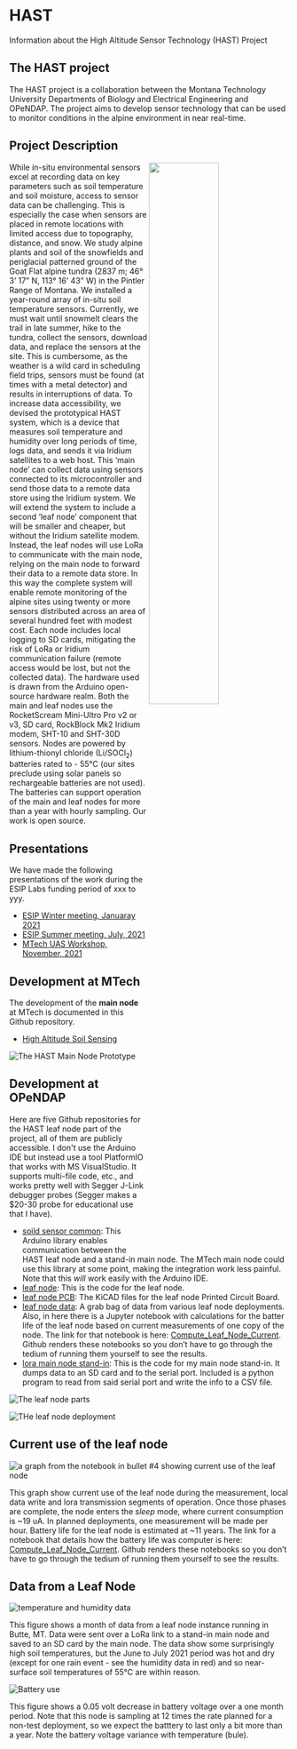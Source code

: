 # HAST
Information about the High Altitude Sensor Technology (HAST) Project

## The HAST project
The HAST project is a collaboration between the Montana Technology University Departments of Biology and Electrical Engineering and OPeNDAP. 
The project aims to develop sensor technology that can be used to monitor conditions in the alpine environment in near real-time.

## Project Description
<img src="pictures/LoRa_Star_topology.jpg" width="50%" align="right">
While in-situ environmental sensors excel at recording data on key parameters such as soil temperature and soil moisture, access to sensor data can be challenging. This is especially the case when sensors are placed in remote locations with limited access due to topography, distance, and snow. We study alpine plants and soil of the snowfields and periglacial patterned ground of the Goat Flat alpine tundra (2837 m; 46° 3’ 17” N, 113° 16’ 43” W) in the Pintler Range of Montana. We installed a year-round array of in-situ soil temperature sensors. Currently, we must wait until snowmelt clears the trail in late summer, hike to the tundra, collect the sensors, download data, and replace the sensors at the site. This is cumbersome, as the weather is a wild card in scheduling field trips, sensors must be found (at times with a metal detector) and results in interruptions of data. To increase data accessibility, we devised the prototypical HAST system, which is a device that measures soil temperature and humidity over long periods of time, logs data, and sends it via Iridium satellites to a web host. This ‘main node’ can collect data using sensors connected to its microcontroller and send those data to a remote data store using the Iridium system. We will extend the system to include a second ‘leaf node’ component that will be smaller and cheaper, but without the Iridium satellite modem. Instead, the leaf nodes will use LoRa to communicate with the main node, relying on the main node to forward their data to a remote data store. In this way the complete system will enable remote monitoring of the alpine sites using twenty or more sensors distributed across an area of several hundred feet with modest cost. Each node includes local logging to SD cards, mitigating the risk of LoRa or Iridium communication failure (remote access would be lost, but not the collected data). The hardware used is drawn from the Arduino open-source hardware realm. Both the main and leaf nodes use the RocketScream Mini-Ultro Pro v2 or v3, SD card, RockBlock Mk2 Iridium modem, SHT-10 and SHT-30D sensors. Nodes are powered by lithium-thionyl chloride (Li/SOCl<sub>2</sub>) batteries rated to - 55°C (our sites preclude using solar panels so rechargeable batteries are not used). The batteries can support operation of the main and leaf nodes for more than a year with hourly sampling. Our work is open source.



## Presentations
We have made the following presentations of the work during the ESIP Labs funding period of xxx to yyy.
* [ESIP Winter meeting, Januaray 2021](presentations/ESIP_EnviroSensing_Winter_2020_Sensors_2.0.pdf)
* [ESIP Summer meeting, July, 2021](presentations/ESIPSUMMERSNOWMEAJHRG71020_wfonts.pdf)
* [MTech UAS Workshop, November, 2021](presentations/UAS_Seminar_Apple_et_al_11621.pdf)

## Development at MTech
The development of the **main node** at MTech is documented in this Github repository.

* [High Altitude Soil Sensing](https://github.com/mtech-ee/HighAltitudeSoilSensing)

![The HAST Main Node Prototype](pictures/Main_node_labeled.jpg)

## Development at OPeNDAP
Here are five Github repositories for the HAST leaf node part of the project, all of them are publicly accessible. I don't use the Arduino IDE but instead use a tool PlatformIO that works with MS VisualStudio. It supports multi-file code, etc., and works pretty well with Segger J-Link debugger probes (Segger makes a $20-30 probe for educational use that I have).

* [soild sensor common](https://github.com/jgallagher59701/soil_sensor_common): This Arduino library enables communication between the HAST leaf node and a stand-in main node. The MTech main node could use this library at some point, making the integration work less painful. Note that this _will_ work easily with the Arduino IDE.
* [leaf node](https://github.com/jgallagher59701/HAST_leaf_node): This is the code for the leaf node.
* [leaf node PCB](https://github.com/jgallagher59701/HAST_leaf_node_pcb): The KiCAD files for the leaf node Printed Circuit Board.
* [leaf node data](https://github.com/jgallagher59701/HAST_leaf_node_data): A grab bag of data from various leaf node deployments. Also, in here there is a Jupyter notebook with calculations for the batter life of the leaf node based on current measurements of one copy of the node. The link for that notebook is here: [Compute_Leaf_Node_Current](https://github.com/jgallagher59701/HAST_leaf_node_data/blob/main/Compute_Leaf_Node_Current_2.ipynb). Github renders these notebooks so you don’t have to go through the tedium of running them yourself to see the results.
* [lora main node stand-in](https://github.com/jgallagher59701/HAST_lora_main): This is the code for my main node stand-in. It dumps data to an SD card and to the serial port. Included is a python program to read from said serial port and write the info to a CSV file.

![The leaf node parts](pictures/Leaf_node_1.jpg)

![THe leaf node deployment](pictures/Leaf_node_deployment.jpg)


## Current use of the leaf node
![a graph from the notebook in bullet #4 showing current use of the leaf node](https://github.com/jgallagher59701/HAST_leaf_node_data/blob/main/Current_measurement/figures/fig1.png)

This graph show current use of the leaf node during the measurement, local data write and lora transmission segments of operation. Once those phases are complete, the node enters the _sleep_ mode, where current consumption is ~19 uA. In planned deployments, one measurement will be made per hour. Battery life for the leaf node is estimated at ~11 years. The link for a notebook that details how the battery life was computer is here: [Compute_Leaf_Node_Current](https://github.com/jgallagher59701/HAST_leaf_node_data/blob/main/Compute_Leaf_Node_Current_2.ipynb). Github renders these notebooks so you don’t have to go through the tedium of running them yourself to see the results.

## Data from a Leaf Node
![temperature and humidity data](pictures/Leaf_Node_Measured_temperature_and_relative_humidity.png)

This figure shows a month of data from a leaf node instance running in Butte, MT. Data were sent over a LoRa link to a stand-in main node and saved to an SD card by the main node. The data show some surprisingly high soil temperatures, but the June to July 2021 period was hot and dry (except for one rain event - see the humidity data in red) and so near-surface soil temperatures of 55°C are within reason.

![Battery use](pictures/Leaf_node_battery_voltage.png)

This figure shows a 0.05 volt decrease in battery voltage over a one month period. Note that this node is sampling at 12 times the rate planned for a non-test deployment, so we expect the batttery to last only a bit more than a year. Note the battery voltage variance with temperature (bule).

